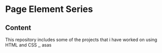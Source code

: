 # Page Element Series
## Content
This repository includes some of the projects that i have worked on using HTML and CSS
,,
asas
